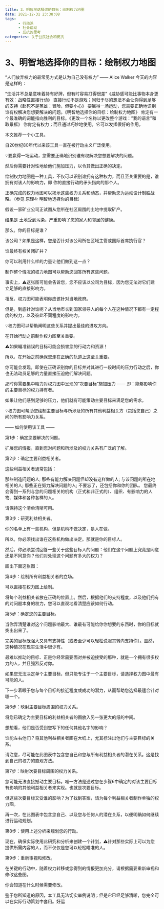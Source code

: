 ```yaml
---
title: 3、明智地选择你的目标：绘制权力地图
date: 2021-12-31 23:38:08
tags:
      - 行动派
      - 社会运动
      - 反抗的思考
categories: 关于公民社会和反抗
---
```

# 3、明智地选择你的目标：绘制权力地图 #

“人们放弃权力的最常见方式是认为自己没有权力” —— Alice Walker
今天的内容是这样的：

“生活并不总是意味着持有好牌，但有时容易打得很差”《威胁感可能比事物本身更有效：战略性直接行动》
直接行动不是游戏；同归于尽的想法不会让你得到足够的支持《赴死不是英雄：冒险，但要小心》
要赢得一场运动，您需要正确地识别谁有权解决您想要解决的问题。《明智地选择你的目标：绘制权力地图》
肯定有一个最准确的词能指向胜利的目标。《更改一个名称以更改整个游戏：”我的语言”和取景框》
你肯定有权力；而且通过巧妙地使用，它可以发挥很好的作用。

本文推荐一个小工具。

自20世纪80年代以来该工具一直在被行动主义广泛使用。

💡要赢得一场运动，您需要正确地识别谁有权解决您想要解决的问题。

然后你需要针对性地给他们施加压力，以令其做出正确的决定。

绘制权力地图是一种工具，不仅可以识别谁拥有这种权力，而且至关重要的是，谁拥有对该人的影响力，即 你的直接行动的矛头指向的那个人。

正确完成的权力地图可以揭示这些权力关系和动态，并帮助您为运动设计制胜战略。（参见 原理4: 明智地选择你的目标）

假设一家矿业公司正试图从您所在社区周围的土地中提取矿产。

结果是 土地受到污染，严重影响了您的家人和邻居的健康。

那么，你的目标是谁？

该公司？如果是这样，您是否针对该公司所在区域主管或国际首席执行官？

谁最终有权关闭矿井？

你可以利用什么样的力量让他们做到这一点？

制作整个情况的权力地图可以帮助您回答所有这些问题。

事实上，⚠️这张图可能会告诉您，您不应该以公司为目标，因为您无法对它们建立足够的直接影响力。

相反，权力图可能表明你应该针对当地政府。

但是，到底针对谁呢？从当地市长到国家领导人的每个人在这种情况下都有一定程度的权力，以及彼此不同程度的影响力。

💡权力图可以帮助阐明这些关系并提出最佳的进攻方向。

在开始行动之前制作权力图至关重要。

⚠️如果瞄准错误的目标可能会损害您的行动力和资源！

所以，在开始之前确保您走在正确的轨道上这至关重要。

你可能会发现，即使在正确识别你的目标并对其进行一段时间的压力行动之后，你也无法动员足够的力量直接压迫他们解决问题。

那时你需要集中精力对权力图中呈现的“次要目标”施加压力 —— 即：能够影响你的主要目标的权力持有者。

如果让他们感到足够的压力，他们就有可能策动主要目标来满足您的需求。

💡权力图可帮助您绘制主要目标与所涉及的所有其他利益相关方（包括您自己）之间的所有影响力关系。

—— 如何使用该工具 ——

第1步：确定您要解决的问题。

扩展您的情报，直到您对问题和所涉及的权力关系有广泛的了解。

第2步：确定主要利益相关者。

这些利益相关者通常包括：

那些制造问题的人;
那些有能力解决问题但却没有这样做的人;
与该问题的所在地相关的人;
那些正在努力解决问题的人;
不要忘了，还包括你和你的团队。
您最终会得到一系列与您的问题相关的机构（正式和非正式的）、组织、有影响力的人物、媒体和各种各样的人。

请保持这个清单清晰可用。

第3步：研究利益相关者。

你的名单上有一些机构，但是机构不做决定，是人在做。

所以，你必须找出谁在这些机构做出决定。那就是你的目标人。

然后，你必须尝试回答一些关于这些目标人的问题：他们在这个问题上究竟是同意还是不同意你？他们对处理这个问题有多大的权力？

画出下面这张图：

第4步：绘制所有利益相关者的立场。

可以直接在权力图上绘制。

将每个利益相关者放在正确的位置上。然后，根据他们的支持程度，以及他们拥有的对问题本身的权力，您可以直观地看清楚应该如何行动。

第5步：确定您的主要目标。

当你弄清楚谁对这个问题影响最大、谁最有可能给你你想要的东西时，你的目标就突出出来了。

完美的目标既强大又具有支持性（或者至少可以轻松说服其转向支持你）。显然，这种情况在现实生活中很少有。

最难以推动的目标、正是你经常需要面对并被迫接受的那种，就是一个拥有很多权力的人，并且强烈反对你。

如果您无法决定单个主要目标，但只能专注于一个主要目标，请选择权力图中最有可能的人。

下一步着眼于您与每个目标的接近程度或成功的潜力，从而帮助您选择最适合针对哪一个。

第6步：映射主要目标周围的权力关系。

将您已确定为主要目标的利益相关者的图放入另一张更大的纸的中间。

想想看，他们是否受到您写下的任何其他名字的影响？

谁能左右他们？将其他利益相关者画在大纸上，尤其标注出他们与主要目标的关系。

请注意，尽可能在此图表中包含您自己和您与所有利益相关者的潜在关系。这是找到自己的权力的直观方法。

第7步：映射次要目标周围的权力关系。

您可能无法直接撼动主要目标。唯一方法是通过您在步骤6中确定的对该主要目标有影响的其他利益相关者来实现。也就是次要目标。

但这些次要目标又受谁的影响？为了找到答案，请为每个利益相关者制作单独的权力图。

再一次，在此图表中包含您自己、以及您与任何人的潜在关系，以便明确如何继续进行运动规划。

第8步：使用上述分析来规划您的行动。

现在，确保实际使用此研究和分析来创建一个计划，⚠️针对那些实际上可以为您提供所需内容的人，而不仅仅是您可以轻松瞄准的人。

第9步：重新审视和修改。

在关键的行动中，随着权力转移或您得到的情报更加充分，请根据需要重新审视和修改这些图。

你会知道在什么时候需要修改。

鉴于您所知道的原因，本工具无法切实举例说明；但是它已经足够清晰，您完全可以在实际行动策划中套用。好运